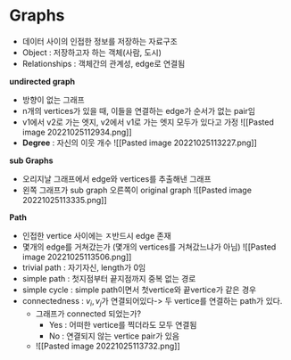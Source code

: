 # Graphs
- 데이터 사이의 인접한 정보를 저장하는 자료구조
- Object : 저장하고자 하는 객체(사람, 도시)
- Relationships : 객체간의 관계성, edge로 연결됨

__undirected graph__
- 방향이 없는 그래프
- n개의 vertices가 있을 때, 이들을 연결하는 edge가 순서가 없는 pair임
- v1에서 v2로 가는 엣지, v2에서 v1로 가는 엣지 모두가 있다고 가정
![[Pasted image 20221025112934.png]]
- __Degree__ : 자신의 이웃 개수
![[Pasted image 20221025113227.png]]

__sub Graphs__
- 오리지날 그래프에서 edge와 vertices를 추출해낸 그래프
- 왼쪽 그래프가 sub graph 오른쪽이 original graph 
![[Pasted image 20221025113335.png]]

__Path__
- 인접한 vertice 사이에는 ㅈ반드시 edge 존재
- 몇개의 edge를 거쳐갔는가 (몇개의 vertices를 거쳐갔느냐가 아님)
![[Pasted image 20221025113506.png]]
- trivial path : 자기자신, length가 0임
- simple path : 첫지점부터 끝지점까지 중복 없는 경로
- simple cycle : simple path이면서 첫vertice와 끝vertice가 같은 경우
- connectedness : $v_{i}, v_{j}$가 연결되어있다-> 두 vertice를 연결하는 path가 있다.
	- 그래프가 connected 되었는가?
		- Yes : 어떠한 vertice를 찍더라도 모두 연결됨
		- No : 연결되지 않는 vertice pair가 있음
	- ![[Pasted image 20221025113732.png]]